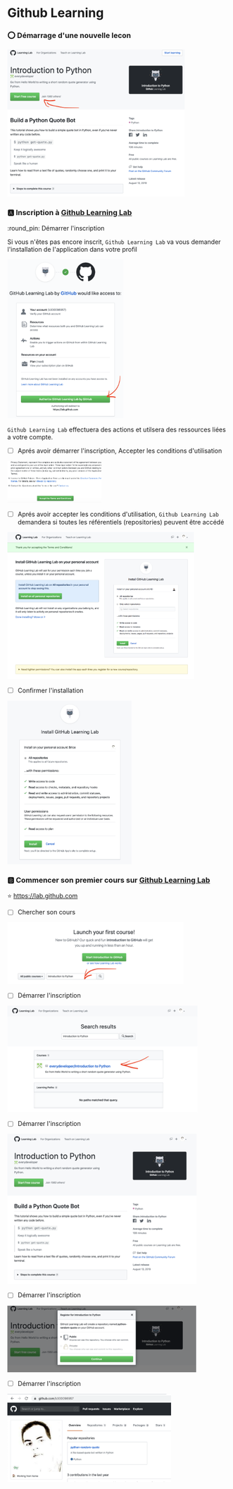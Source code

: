 # Github Learning

### :o: Démarrage d'une nouvelle lecon 

<img src="images/github-learning/-.Start-Learning.png" width="403" height="334" ></img>

### :a: Inscription à [Github Learning Lab](https://lab.github.com/)

:round_pin: Démarrer l'inscription

Si vous n'êtes pas encore inscrit, `Github Learning Lab` va vous demander l'installation de l'application dans votre profil

<img src="images/github-learning/0.Start-lab-github.png" width="264" height="361" ></img>

`Github Learning Lab` effectuera des actions et utilsera des ressources liées a votre compte.

- [ ] Aprés avoir démarrer l'inscription, Accepter les conditions d'utilisation

<img src="images/github-learning/1.Accept-Terms.png" width="214" height="95" ></img>

- [ ] Aprés avoir accepter les conditions d'utilisation, `Github Learning Lab` demandera si toutes les référentiels (repositories) peuvent être accédé

<img src="images/github-learning/2.Install-on-all-repositories.png" width="424" height="334" ></img>

- [ ] Confirmer l'installation

<img src="images/github-learning/3.Install-Github-Learning.png" width="282" height="371" ></img>

### :b: Commencer son premier cours sur [Github Learning Lab](https://lab.github.com)

:star: https://lab.github.com

- [ ] Chercher son cours

<img src="images/github-learning/4.Launch-your-first-course.png" width="400" height="140" ></img>


- [ ] Démarrer l'inscription

<img src="images/github-learning/5.Introduction-Python.png" width="432" height="242" ></img>

- [ ] Démarrer l'inscription

<img src="images/github-learning/6.Start-Free-Course.png" width="430" height="340" ></img>

- [ ] Démarrer l'inscription

<img src="images/github-learning/7.Register-Free-Course.png" width="429" height="151" ></img>

- [ ] Démarrer l'inscription

<img src="images/github-learning/8.Start-Coding.png" width="372" height="200" ></img>
